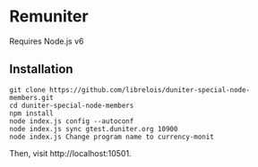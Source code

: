 # Remuniter

Requires Node.js v6

## Installation

    git clone https://github.com/librelois/duniter-special-node-members.git
    cd duniter-special-node-members
    npm install
    node index.js config --autoconf
    node index.js sync gtest.duniter.org 10900
    node index.js Change program name to currency-monit

Then, visit http://localhost:10501.
